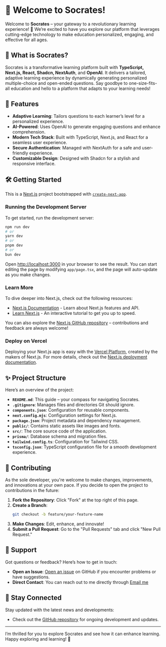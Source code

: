 # 🌟 Welcome to Socrates!

Welcome to **Socrates** – your gateway to a revolutionary learning experience! 🚀 We’re excited to have you explore our platform that leverages cutting-edge technology to make education personalized, engaging, and effective for all ages.

## 🚀 What is Socrates?

Socrates is a transformative learning platform built with **TypeScript, Next.js, React, Shadcn, NextAuth**, and **OpenAI**. It delivers a tailored, adaptive learning experience by dynamically generating personalized multiple-choice and open-ended questions. Say goodbye to one-size-fits-all education and hello to a platform that adapts to your learning needs!

## 🎉 Features

- **Adaptive Learning**: Tailors questions to each learner’s level for a personalized experience.
- **AI-Powered**: Uses OpenAI to generate engaging questions and enhance comprehension.
- **Modern Tech Stack**: Built with TypeScript, Next.js, and React for a seamless user experience.
- **Secure Authentication**: Managed with NextAuth for a safe and user-friendly experience.
- **Customizable Design**: Designed with Shadcn for a stylish and responsive interface.

## 🛠 Getting Started

This is a [Next.js](https://nextjs.org/) project bootstrapped with [`create-next-app`](https://github.com/vercel/next.js/tree/canary/packages/create-next-app).

### Running the Development Server

To get started, run the development server:

```bash
npm run dev
# or
yarn dev
# or
pnpm dev
# or
bun dev
```

Open [http://localhost:3000](http://localhost:3000) in your browser to see the result. You can start editing the page by modifying `app/page.tsx`, and the page will auto-update as you make changes.

### Learn More

To dive deeper into Next.js, check out the following resources:

- [Next.js Documentation](https://nextjs.org/docs) - Learn about Next.js features and API.
- [Learn Next.js](https://nextjs.org/learn) - An interactive tutorial to get you up to speed.

You can also explore the [Next.js GitHub repository](https://github.com/vercel/next.js/) – contributions and feedback are always welcome!

### Deploy on Vercel

Deploying your Next.js app is easy with the [Vercel Platform](https://vercel.com/new?utm_medium=default-template&filter=next.js&utm_source=create-next-app&utm_campaign=create-next-app-readme), created by the makers of Next.js. For more details, check out the [Next.js deployment documentation](https://nextjs.org/docs/deployment).

## ✨ Project Structure

Here’s an overview of the project:

- **`README.md`**: This guide – your compass for navigating Socrates.
- **`.gitignore`**: Manages files and directories Git should ignore.
- **`components.json`**: Configuration for reusable components.
- **`next.config.mjs`**: Configuration settings for Next.js.
- **`package.json`**: Project metadata and dependency management.
- **`public/`**: Contains static assets like images and fonts.
- **`src/`**: The core source code of the application.
- **`prisma/`**: Database schema and migration files.
- **`tailwind.config.ts`**: Configuration for Tailwind CSS.
- **`tsconfig.json`**: TypeScript configuration file for a smooth development experience.

## 🌈 Contributing

As the sole developer, you're welcome to make changes, improvements, and innovations at your own pace. If you decide to open the project to contributions in the future:

1. **Fork the Repository**: Click "Fork" at the top right of this page.
2. **Create a Branch**:
   ```bash
   git checkout -b feature/your-feature-name
   ```
3. **Make Changes**: Edit, enhance, and innovate!
4. **Submit a Pull Request**: Go to the "Pull Requests" tab and click "New Pull Request."

## 🤝 Support

Got questions or feedback? Here’s how to get in touch:

- **Open an Issue**: [Open an issue](https://github.com/NandiniTandon21/socrates) on GitHub if you encounter problems or have suggestions.
- **Direct Contact**: You can reach out to me directly through [Email me](mailto:nandini.tandon.21@gmail.com)

## 💬 Stay Connected

Stay updated with the latest news and developments:

- Check out the [GitHub repository](https://github.com/NandiniTandon21/socrates) for ongoing development and updates.

---

I’m thrilled for you to explore Socrates and see how it can enhance learning. Happy exploring and learning! 🎉

